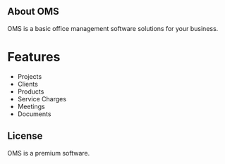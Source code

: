 ## About OMS

OMS is a basic office management software solutions for your business.

# Features
- Projects
- Clients
- Products
- Service Charges
- Meetings
- Documents

## License

OMS is a premium software. 
